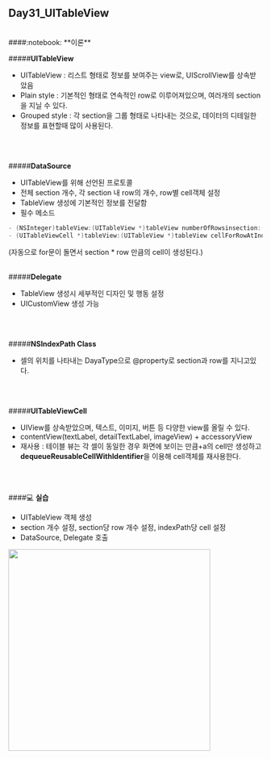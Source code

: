Day31_UITableView
--
<br>
####:notebook: **이론**

#####**UITableView**
- UITableView : 리스트 형태로 정보를 보여주는 view로, UIScrollView를 상속받았음
- Plain style : 기본적인 형태로 연속적인 row로 이루어져있으며, 여러개의 section을 지닐 수 있다.
- Grouped style : 각 section을 그룹 형태로 나타내는 것으로, 데이터의 디테일한 정보를 표현할때 많이 사용된다.
<br>
<br>

#####**DataSource**
- UITableView를 위해 선언된 프로토콜
- 전체 section 개수, 각 section 내 row의 개수, row별 cell객체 설정
- TableView 생성에 기본적인 정보를 전달함
- 필수 메소드

```objective-c
- (NSInteger)tableView:(UITableView *)tableView numberOfRowsinsection:(NSInteger)section;
- (UITableViewCell *)tableView:(UITableView *)tableView cellForRowAtIndexPath:(NSIndexPath *)indexPath;
```

(자동으로 for문이 돌면서 section * row 만큼의 cell이 생성된다.)
<br>
<br>

#####**Delegate**
- TableView 생성시 세부적인 디자인 및 행동 설정 
- UICustomView 생성 가능
<br>
<br>

#####**NSIndexPath Class**
- 셀의 위치를 나타내는 DayaType으로 @property로 section과 row를 지니고있다.  
<br>
<br>

#####**UITableViewCell**
- UIView를 상속받았으며, 텍스트, 이미지, 버튼 등 다양한 view를 올릴 수 있다.
- contentView(textLabel, detailTextLabel, imageView) + accessoryView
- 재사용 : 테이블 뷰는 각 셀이 동일한 경우 화면에 보이는 만큼+a의 cell만 생성하고 **dequeueReusableCellWithIdentifier**을 이용해 cell객체를 재사용한다.
<br>
<br>


####:computer: **실습**
- UITableView 객체 생성 
- section 개수 설정, section당 row 개수 설정, indexPath당 cell 설정
- DataSource, Delegate 호출

<img src="https://github.com/MijeongJeon/FAST-CAMPUS_iOS-SCHOOL/blob/master/Daily Study/images/Day31_160607(TableView).png?" width="400px" />